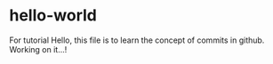 # hello-world
For tutorial
Hello, this file is to learn the concept of commits in github. 
Working on it...!
